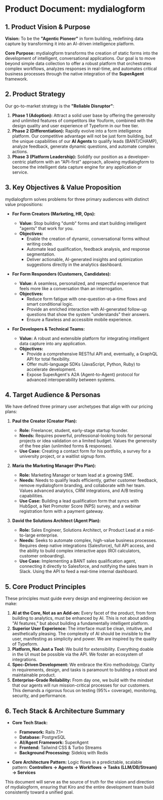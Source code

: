# Product Document: mydialogform

## 1. Product Vision & Purpose

**Vision:** To be the **"Agentic Pioneer"** in form building, redefining data capture by transforming it into an AI-driven intelligence platform.

**Core Purpose:** mydialogform transforms the creation of static forms into the development of intelligent, conversational applications. Our goal is to move beyond simple data collection to offer a robust platform that orchestrates complex workflows, analyzes responses in real-time, and automates critical business processes through the native integration of the **SuperAgent** framework.

## 2. Product Strategy

Our go-to-market strategy is the **"Reliable Disruptor"**:

1.  **Phase 1 (Adoption):** Attract a solid user base by offering the generosity and unlimited features of competitors like Youform, combined with the design quality and user experience of Typeform in our free tier.
2.  **Phase 2 (Differentiation):** Rapidly evolve into a form intelligence platform. Our competitive advantage will not be just form building, but the unique capabilities of our **AI Agents** to qualify leads (BANT/CHAMP), analyze feedback, generate dynamic questions, and automate complex actions.
3.  **Phase 3 (Platform Leadership):** Solidify our position as a developer-centric platform with an "API-first" approach, allowing mydialogform to become the intelligent data capture engine for any application or service.

## 3. Key Objectives & Value Proposition

mydialogform solves problems for three primary audiences with distinct value propositions:

*   **For Form Creators (Marketing, HR, Ops):**
    *   **Value:** Stop building "dumb" forms and start building intelligent "agents" that work for you.
    *   **Objectives:**
        *   Enable the creation of dynamic, conversational forms without writing code.
        *   Automate lead qualification, feedback analysis, and response segmentation.
        *   Deliver actionable, AI-generated insights and optimization suggestions directly in the analytics dashboard.

*   **For Form Responders (Customers, Candidates):**
    *   **Value:** A seamless, personalized, and respectful experience that feels more like a conversation than an interrogation.
    *   **Objectives:**
        *   Reduce form fatigue with one-question-at-a-time flows and smart conditional logic.
        *   Provide an enriched interaction with AI-generated follow-up questions that show the system "understands" their answers.
        *   Ensure a flawless and accessible mobile experience.

*   **For Developers & Technical Teams:**
    *   **Value:** A robust and extensible platform for integrating intelligent data capture into any application.
    *   **Objectives:**
        *   Provide a comprehensive RESTful API and, eventually, a GraphQL API for total flexibility.
        *   Offer multi-language SDKs (JavaScript, Python, Ruby) to accelerate development.
        *   Expose SuperAgent's A2A (Agent-to-Agent) protocol for advanced interoperability between systems.

## 4. Target Audience & Personas

We have defined three primary user archetypes that align with our pricing plans:

1.  **Paul the Creator (Creator Plan):**
    *   **Role:** Freelancer, student, early-stage startup founder.
    *   **Needs:** Requires powerful, professional-looking tools for personal projects or idea validation on a limited budget. Values the generosity of the free plan (unlimited forms & responses).
    *   **Use Case:** Creating a contact form for his portfolio, a survey for a university project, or a waitlist signup form.

2.  **Maria the Marketing Manager (Pro Plan):**
    *   **Role:** Marketing Manager or team lead at a growing SME.
    *   **Needs:** Needs to qualify leads efficiently, gather customer feedback, remove mydialogform branding, and collaborate with her team. Values advanced analytics, CRM integrations, and A/B testing capabilities.
    *   **Use Case:** Building a lead qualification form that syncs with HubSpot, a Net Promoter Score (NPS) survey, and a webinar registration form with a payment gateway.

3.  **David the Solutions Architect (Agent Plan):**
    *   **Role:** Sales Engineer, Solutions Architect, or Product Lead at a mid-to-large enterprise.
    *   **Needs:** Seeks to automate complex, high-value business processes. Requires deep native integrations (Salesforce), full API access, and the ability to build complex interactive apps (ROI calculators, customer onboarding).
    *   **Use Case:** Implementing a BANT sales qualification agent, connecting it directly to Salesforce, and notifying the sales team in Slack. Using the API to feed a real-time internal dashboard.

## 5. Core Product Principles

These principles must guide every design and engineering decision we make:

1.  **AI at the Core, Not as an Add-on:** Every facet of the product, from form building to analytics, must be enhanced by AI. This is not about adding "AI features," but about building a fundamentally intelligent platform.
2.  **Superior User Experience:** The interface must be clean, intuitive, and aesthetically pleasing. The complexity of AI should be invisible to the user, manifesting as simplicity and power. We are inspired by the quality of Typeform.
3.  **Platform, Not Just a Tool:** We build for extensibility. Everything doable in the UI must be possible via the API. We foster an ecosystem of integrations.
4.  **Spec-Driven Development:** We embrace the Kiro methodology. Clarity in requirements, design, and tasks is paramount to building a robust and maintainable product.
5.  **Enterprise-Grade Reliability:** From day one, we build with the mindset that our agents will run mission-critical processes for our customers. This demands a rigorous focus on testing (95%+ coverage), monitoring, security, and performance.

## 6. Tech Stack & Architecture Summary

*   **Core Tech Stack:**
    *   **Framework:** Rails 7.1+
    *   **Database:** PostgreSQL
    *   **AI/Agent Framework:** SuperAgent
    *   **Frontend:** Tailwind CSS & Turbo Streams
    *   **Background Processing:** Sidekiq with Redis

*   **Core Architecture Pattern:** Logic flows in a predictable, scalable pattern:
    **Controllers → Agents → Workflows → Tasks (LLM/DB/Stream) → Services**

This document will serve as the source of truth for the vision and direction of mydialogform, ensuring that Kiro and the entire development team build consistently toward a unified goal.
